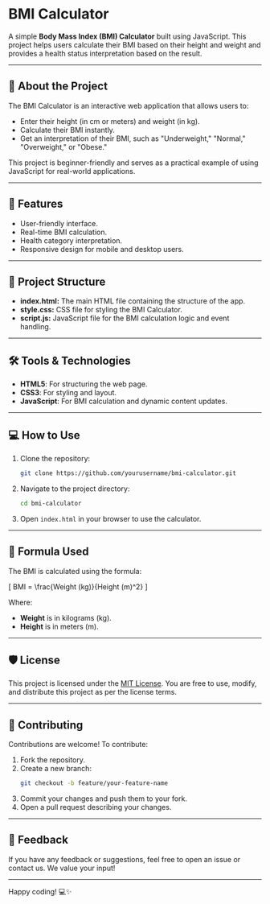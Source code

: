 # BMI Calculator

A simple **Body Mass Index (BMI) Calculator** built using JavaScript. This project helps users calculate their BMI based on their height and weight and provides a health status interpretation based on the result.

---

## 📖 About the Project
The BMI Calculator is an interactive web application that allows users to:
- Enter their height (in cm or meters) and weight (in kg).
- Calculate their BMI instantly.
- Get an interpretation of their BMI, such as "Underweight," "Normal," "Overweight," or "Obese."

This project is beginner-friendly and serves as a practical example of using JavaScript for real-world applications.

---

## 🚀 Features
- User-friendly interface.
- Real-time BMI calculation.
- Health category interpretation.
- Responsive design for mobile and desktop users.

---

## 📂 Project Structure
- **index.html:** The main HTML file containing the structure of the app.
- **style.css:** CSS file for styling the BMI Calculator.
- **script.js:** JavaScript file for the BMI calculation logic and event handling.

---

## 🛠️ Tools & Technologies
- **HTML5**: For structuring the web page.
- **CSS3**: For styling and layout.
- **JavaScript**: For BMI calculation and dynamic content updates.

---

## 💻 How to Use
1. Clone the repository:
   ```bash
   git clone https://github.com/yourusername/bmi-calculator.git
   ```
2. Navigate to the project directory:
   ```bash
   cd bmi-calculator
   ```
3. Open `index.html` in your browser to use the calculator.

---

## 📝 Formula Used
The BMI is calculated using the formula:

\[ BMI = \frac{Weight (kg)}{Height (m)^2} \]

Where:
- **Weight** is in kilograms (kg).
- **Height** is in meters (m).

---

## 🛡️ License
This project is licensed under the [MIT License](LICENSE). You are free to use, modify, and distribute this project as per the license terms.

---

## 🤝 Contributing
Contributions are welcome! To contribute:
1. Fork the repository.
2. Create a new branch:
   ```bash
   git checkout -b feature/your-feature-name
   ```
3. Commit your changes and push them to your fork.
4. Open a pull request describing your changes.

---

## 📢 Feedback
If you have any feedback or suggestions, feel free to open an issue or contact us. We value your input!

---

Happy coding! 💻✨

